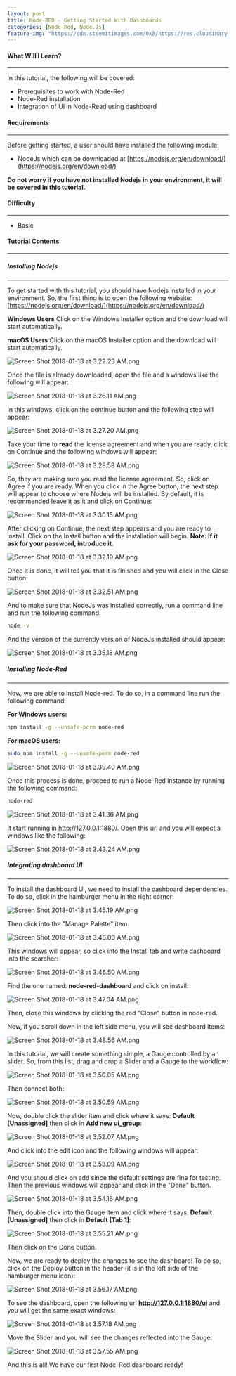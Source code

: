 ```yaml
---
layout: post
title: Node-RED - Getting Started With Dashboards
categories: [Node-Red, Node.Js]
feature-img: "https://cdn.steemitimages.com/0x0/https://res.cloudinary.com/hpiynhbhq/image/upload/v1516265484/lve85yug4agjtq0hzuzd.png"
---
```


#### What Will I Learn?
***
In this tutorial, the following will be covered:

- Prerequisites to work with Node-Red
- Node-Red installation
- Integration of UI in Node-Read using dashboard

#### Requirements
***
Before getting started, a user should have installed the following module:

- NodeJs which can be downloaded at [https://nodejs.org/en/download/](https://nodejs.org/en/download/)

**Do not worry if you have not installed Nodejs in your environment, it will be covered in this tutorial.**

#### Difficulty
***
- Basic

#### Tutorial Contents
***
##### Installing Nodejs
***

To get started with this tutorial, you should have Nodejs installed in your environment. So, the first thing is to open the following website: [https://nodejs.org/en/download/](https://nodejs.org/en/download/)

**Windows Users**
Click on the Windows Installer option and the download will start automatically.

**macOS Users**
Click on the macOS Installer option and the download will start automatically.

![Screen Shot 2018-01-18 at 3.22.23 AM.png](https://res.cloudinary.com/hpiynhbhq/image/upload/v1516263999/joghrnsyhjdtzdzzj2de.png)

Once the file is already downloaded, open the file and a windows like the following will appear:

![Screen Shot 2018-01-18 at 3.26.11 AM.png](https://res.cloudinary.com/hpiynhbhq/image/upload/v1516264010/efd6uggr7l0jsbpxvscj.png)

In this windows, click on the continue button and the following step will appear:

![Screen Shot 2018-01-18 at 3.27.20 AM.png](https://res.cloudinary.com/hpiynhbhq/image/upload/v1516264055/tlyx8bopbj0daoknw9le.png)

Take your time to **read** the license agreement and when you are ready, click on Continue and the following windows will appear:

![Screen Shot 2018-01-18 at 3.28.58 AM.png](https://res.cloudinary.com/hpiynhbhq/image/upload/v1516264156/tjb7edve4jhavbokbkn7.png)

So, they are making sure you read the license agreement. So, click on Agree if you are ready. When you click in the Agree button, the next step will appear to choose where Nodejs will be installed. By default, it is recommended leave it as it and click on Continue:

![Screen Shot 2018-01-18 at 3.30.15 AM.png](https://res.cloudinary.com/hpiynhbhq/image/upload/v1516264228/z51vnyx3cyhrnzbqghbp.png)

After clicking on Continue, the next step appears and you are ready to install. Click on the Install button and the installation will begin. **Note: If it ask for your password, introduce it**.

![Screen Shot 2018-01-18 at 3.32.19 AM.png](https://res.cloudinary.com/hpiynhbhq/image/upload/v1516264352/pb2kkv2za9lgu5xhzp0w.png)

Once it is done, it will tell you that it is finished and you will click in the Close button:

![Screen Shot 2018-01-18 at 3.32.51 AM.png](https://res.cloudinary.com/hpiynhbhq/image/upload/v1516264387/lvwgpgaaba0sysvutkzz.png)

And to make sure that NodeJs was installed correctly, run a command line and run the following command:

```sh
node -v
```

And the version of the currently version of NodeJs installed should appear:

![Screen Shot 2018-01-18 at 3.35.18 AM.png](https://res.cloudinary.com/hpiynhbhq/image/upload/v1516264533/qjq3qcehs4ilz9i9nsth.png)


##### Installing Node-Red
***

Now, we are able to install Node-red. To do so, in a command line run the following command:

**For Windows users:**

```sh
npm install -g --unsafe-perm node-red
```

**For macOS users:**

```sh
sudo npm install -g --unsafe-perm node-red
```

![Screen Shot 2018-01-18 at 3.39.40 AM.png](https://res.cloudinary.com/hpiynhbhq/image/upload/v1516264802/sodj2konrgppzfwzey1i.png)

Once this process is done, proceed to run a Node-Red instance by running the following command:

```sh
node-red
```

![Screen Shot 2018-01-18 at 3.41.36 AM.png](https://res.cloudinary.com/hpiynhbhq/image/upload/v1516264913/gymzqu5ejp9o7qvs3bav.png)

It start running in http://127.0.0.1:1880/. Open this url and you will expect a windows like the following:

![Screen Shot 2018-01-18 at 3.43.24 AM.png](https://res.cloudinary.com/hpiynhbhq/image/upload/v1516265021/fnfe1ssnoamhtvynf4u5.png)

##### Integrating dashboard UI
***

To install the dashboard UI, we need to install the dashboard dependencies. To do so, click in the hamburger menu in the right corner:

![Screen Shot 2018-01-18 at 3.45.19 AM.png](https://res.cloudinary.com/hpiynhbhq/image/upload/v1516265132/lp7uxtlw661kjucnurqr.png)

Then click into the "Manage Palette" item.

![Screen Shot 2018-01-18 at 3.46.00 AM.png](https://res.cloudinary.com/hpiynhbhq/image/upload/v1516265175/abbbi6caq5vpcfvsp07g.png)

This windows will appear, so click into the Install tab and write dashboard into the searcher:

![Screen Shot 2018-01-18 at 3.46.50 AM.png](https://res.cloudinary.com/hpiynhbhq/image/upload/v1516265222/m9ewvqh4ofo0xkeyrlzo.png)

Find the one named: **node-red-dashboard** and click on install:

![Screen Shot 2018-01-18 at 3.47.04 AM.png](https://res.cloudinary.com/hpiynhbhq/image/upload/v1516265250/vygcian3nqwvyt25cbj9.png)

Then, close this windows by clicking the red "Close" button in node-red.

Now, if you scroll down in the left side menu, you will see dashboard items:

![Screen Shot 2018-01-18 at 3.48.56 AM.png](https://res.cloudinary.com/hpiynhbhq/image/upload/v1516265352/otrqvomdcmw60dzbsht7.png)

In this tutorial, we will create something simple, a Gauge controlled by an slider. So, from this list, drag and drop a Slider and a Gauge to the workflow:

![Screen Shot 2018-01-18 at 3.50.05 AM.png](https://res.cloudinary.com/hpiynhbhq/image/upload/v1516265420/ngtwzkjt4ciyi9gcidjw.png)

Then connect both:

![Screen Shot 2018-01-18 at 3.50.59 AM.png](https://res.cloudinary.com/hpiynhbhq/image/upload/v1516265484/lve85yug4agjtq0hzuzd.png)

Now, double click the slider item and click where it says: **Default [Unassigned]** then click in **Add new ui_group**:

![Screen Shot 2018-01-18 at 3.52.07 AM.png](https://res.cloudinary.com/hpiynhbhq/image/upload/v1516265563/st7ljvkrugzczng6gmks.png)

And click into the edit icon and the following windows will appear:

![Screen Shot 2018-01-18 at 3.53.09 AM.png](https://res.cloudinary.com/hpiynhbhq/image/upload/v1516265602/qbv4nidudcsrwio7njug.png)

And you should click on add since the default settings are fine for testing. Then the previous windows will appear and click in the "Done" button.

![Screen Shot 2018-01-18 at 3.54.16 AM.png](https://res.cloudinary.com/hpiynhbhq/image/upload/v1516265668/qfmmdyuzd08nepe3mfam.png)

Then, double click into the Gauge item and click where it says: **Default [Unassigned]** then click in **Default [Tab 1]**:

![Screen Shot 2018-01-18 at 3.55.21 AM.png](https://res.cloudinary.com/hpiynhbhq/image/upload/v1516265737/enf7nbx52hfw2f1jogbu.png)

Then click on the Done button.

Now, we are ready to deploy the changes to see the dashboard! To do so, click on the Deploy button in the header (it is in the left side of the hamburger menu icon):

![Screen Shot 2018-01-18 at 3.56.17 AM.png](https://res.cloudinary.com/hpiynhbhq/image/upload/v1516265796/lubfvzueyi9uonjevlst.png)

To see the dashboard, open the following url **http://127.0.0.1:1880/ui** and you will get the same exact windows:

![Screen Shot 2018-01-18 at 3.57.18 AM.png](https://res.cloudinary.com/hpiynhbhq/image/upload/v1516265852/jxknj21wmkh30sxzk2pj.png)

Move the Slider and you will see the changes reflected into the Gauge:

![Screen Shot 2018-01-18 at 3.57.55 AM.png](https://res.cloudinary.com/hpiynhbhq/image/upload/v1516265890/lpyqxukoafgbvon26u0z.png)

And this is all! We have our first Node-Red dashboard ready!
